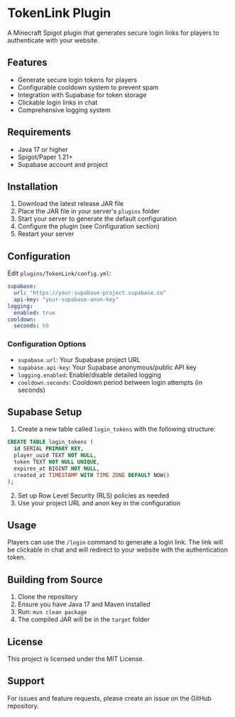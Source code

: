 # TokenLink Plugin

A Minecraft Spigot plugin that generates secure login links for players to authenticate with your website.

## Features

- Generate secure login tokens for players
- Configurable cooldown system to prevent spam
- Integration with Supabase for token storage
- Clickable login links in chat
- Comprehensive logging system

## Requirements

- Java 17 or higher
- Spigot/Paper 1.21+
- Supabase account and project

## Installation

1. Download the latest release JAR file
2. Place the JAR file in your server's `plugins` folder
3. Start your server to generate the default configuration
4. Configure the plugin (see Configuration section)
5. Restart your server

## Configuration

Edit `plugins/TokenLink/config.yml`:

```yaml
supabase:
  url: "https://your-supabase-project.supabase.co"
  api-key: "your-supabase-anon-key"
logging:
  enabled: true
cooldown:
  seconds: 60
```

### Configuration Options

- `supabase.url`: Your Supabase project URL
- `supabase.api-key`: Your Supabase anonymous/public API key
- `logging.enabled`: Enable/disable detailed logging
- `cooldown.seconds`: Cooldown period between login attempts (in seconds)

## Supabase Setup

1. Create a new table called `login_tokens` with the following structure:

```sql
CREATE TABLE login_tokens (
  id SERIAL PRIMARY KEY,
  player_uuid TEXT NOT NULL,
  token TEXT NOT NULL UNIQUE,
  expires_at BIGINT NOT NULL,
  created_at TIMESTAMP WITH TIME ZONE DEFAULT NOW()
);
```

2. Set up Row Level Security (RLS) policies as needed
3. Use your project URL and anon key in the configuration

## Usage

Players can use the `/login` command to generate a login link. The link will be clickable in chat and will redirect to your website with the authentication token.

## Building from Source

1. Clone the repository
2. Ensure you have Java 17 and Maven installed
3. Run: `mvn clean package`
4. The compiled JAR will be in the `target` folder

## License

This project is licensed under the MIT License.

## Support

For issues and feature requests, please create an issue on the GitHub repository. 